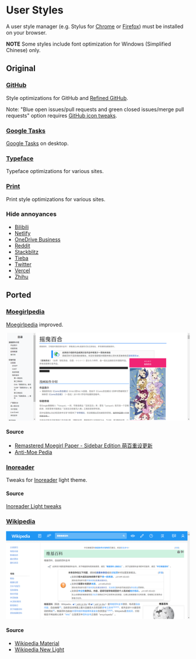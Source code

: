 # User Styles

A user style manager (e.g. Stylus for [Chrome](https://chrome.google.com/webstore/detail/stylus/clngdbkpkpeebahjckkjfobafhncgmne) or [Firefox](https://addons.mozilla.org/firefox/addon/styl-us/)) must be installed on your browser.

**NOTE** Some styles include font optimization for Windows (Simplified Chinese) only.

## Original

### [GitHub](github.user.css?raw=true)

Style optimizations for GitHub and [Refined GitHub](https://github.com/refined-github/refined-github).

Note: "Blue open issues/pull requests and green closed issues/merge pull requests" option requires [GitHub icon tweaks](../scripts/README.md#github-icon-tweaks).

### [Google Tasks](google-tasks.user.css?raw=true)

[Google Tasks](https://tasks.google.com/embed/?origin=https://calendar.google.com&fullWidth=1) on desktop.

### [Typeface](typeface.user.css?raw=true)

Typeface optimizations for various sites.

### [Print](print.user.css?raw=true)

Print style optimizations for various sites.

### Hide annoyances

-   [Bilibili](bilibili.user.css?raw=true)
-   [Netlify](netlify.user.css?raw=true)
-   [OneDrive Business](onedrive-business.user.css?raw=true)
-   [Reddit](reddit.user.css?raw=true)
-   [Stackblitz](stackblitz.user.css?raw=true)
-   [Tieba](tieba.user.css?raw=true)
-   [Twitter](twitter.user.css?raw=true)
-   [Vercel](vercel.user.css?raw=true)
-   [Zhihu](zhihu.user.css?raw=true)

## Ported

### [Moegirlpedia](moegirl.user.css?raw=true)

[Moegirlpedia](https://zh.moegirl.org/) improved.

![Screenshot](../screenshots/moegirlpedia.png)

#### Source

-   [Remastered Moegirl Paper - Sidebar Edition 萌百重设更新](https://userstyles.org/styles/163374/remastered-moegirl-paper-sidebar-edition)
-   [Anti-Moe Pedia](https://userstyles.org/styles/145419/anti-moe-pedia)

### [Inoreader](inoreader.user.css?raw=true)

Tweaks for [Inoreader](https://www.inoreader.com/) light theme.

#### Source

[Inoreader Light tweaks](http://userstyles.org/styles/142459)

### [Wikipedia](wikipedia.user.css?raw=true)

![](../screenshots/wikipedia.png)

#### Source

-   [Wikipedia Material](https://userstyles.org/styles/140009/wikipedia-material)
-   [Wikipedia New Light](https://userstyles.org/styles/139227/wikipedia-new-light)
